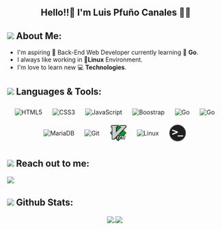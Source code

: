 ## <p align="center">️ **Hello!!👋 I'm Luis Pfuño Canales** 🎯️🚀️</p>

## <img src="https://media.giphy.com/media/WUlplcMpOCEmTGBtBW/giphy.gif" width="40"> **About Me:**

- I'm aspiring 🔭️ Back-End Web Developer currently learning 🌱 **Go**.
- I always like working in 🐧️**Linux** Environment.
- I'm love to learn new 💻 **Technologies**.

##  <img src="https://media.giphy.com/media/j2pOGeGYKe2xCCKwfi/giphy.gif" width="40">  **Languages & Tools:** 
<p align="center"> 
  <img align="center" style="margin: 10px" src="https://profilinator.rishav.dev/skills-assets/html5-original-wordmark.svg" alt="HTML5" width="40"  />  
  <img align="center" style="margin: 10px" src="https://profilinator.rishav.dev/skills-assets/css3-original-wordmark.svg" alt="CSS3" width="40" />
  <img align="center" style="margin: 10px" src="https://profilinator.rishav.dev/skills-assets/javascript-original.svg" alt="JavaScript" width="40" />
  <img align="center" style="margin: 10px" src="https://profilinator.rishav.dev/skills-assets/bootstrap-plain.svg" alt="Boostrap" width="40" />
  <img align="center" style="margin: 10px" src="https://profilinator.rishav.dev/skills-assets/php-original.svg" alt="Go" width="40" />  
  <img align="center" style="margin: 10px" src="https://profilinator.rishav.dev/skills-assets/go-original.svg" alt="Go" width="40" />
  <img align="center" style="margin: 10px" src="https://profilinator.rishav.dev/skills-assets/mariadb.png" alt="MariaDB" width="40" />
  <img align="center" style="margin: 10px" src="https://profilinator.rishav.dev/skills-assets/git-scm-icon.svg" alt="Git" width="40"  />  
  <img align="center" style="margin: 10px" src="https://raw.githubusercontent.com/github/explore/80688e429a7d4ef2fca1e82350fe8e3517d3494d/topics/vim/vim.png" alt="vim" width="40" />
   <img align="center" style="margin: 10px" src="https://profilinator.rishav.dev/skills-assets/linux-original.svg" alt="Linux" width="40"  />  
  <img align="center" style="margin: 10px" src="https://raw.githubusercontent.com/github/explore/80688e429a7d4ef2fca1e82350fe8e3517d3494d/topics/terminal/terminal.png" alt="Terminal" width="40" />
</p>


## <img src="https://media.giphy.com/media/LnQjpWaON8nhr21vNW/giphy.gif" width="40"> **Reach out to me:** ️
[<img src="https://img.shields.io/badge/Twitter-@luispfcanales-informational?style=for-the-badge&labelColor=black&logo=twitter&logoColor=#1DA1F2&color=1da1f2"/>][twitter]


## <img src="https://media.giphy.com/media/ZCN6F3FAkwsyOGU2RS/giphy.gif" width="40">  **Github Stats:**
 <p align="center">
  <a href="https://github.com/Karthik-Nayak98/github-readme-stats">
   <img width="430" align="center" src="https://github-readme-stats.vercel.app/api?username=luispfcanales&show_icons=true&theme=radical&count_private=true">
  </a>
  <a href="https://github.com/Karthik-Nayak98/github-readme-stats">
    <img align="center" src="https://github-readme-stats.anuraghazra1.vercel.app/api/top-langs/?username=luispfcanales&layout=compact&theme=radical" />
  </a>
 </p>


<!-- Links of Definitions -->
[gmail]: mailto:luispfcanales@gmail.com "Lets connect through email"
[github]: https://github.com/luispfcanales
[twitter]: https://twitter.com/luispfcanales

